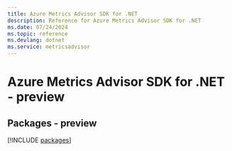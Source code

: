```yaml
---
title: Azure Metrics Advisor SDK for .NET
description: Reference for Azure Metrics Advisor SDK for .NET
ms.date: 07/24/2024
ms.topic: reference
ms.devlang: dotnet
ms.service: metricsadvisor
---
```

# Azure Metrics Advisor SDK for .NET - preview
## Packages - preview
[!INCLUDE [packages](metrics-advisor-index.md)]